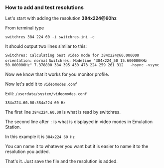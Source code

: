 ### How to add and test resolutions
  
Let's start with adding the resolution **384x224@60hz**

From terminal type

`switchres 384 224 60 -i switchres.ini -c`

It should output two lines similar to this: 

`Switchres: Calculating best video mode for 384x224@60.000000 orientation: normal`
`Switchres: Modeline "384x224_50 15.600000KHz 50.000000Hz" 7.378800 384 395 430 473 224 259 261 312   -hsync -vsync`

Now we know that it works for you monitor profile. 

Now let's add it to `videomodes.conf`

Edit: `/userdata/system/videomodes.conf`

`384x224.60.00:384x224 60 Hz`

The first line `384x224.60.00` is what is read by switchres. 

The second line after `:` is what is displayed in video modes in Emulation Station. 

In this example it is `384x224 60 Hz`

You can name it to whatever you want but it is easier to name it to the resolution you added. 

That's it. Just save the file and the resolution is added. 